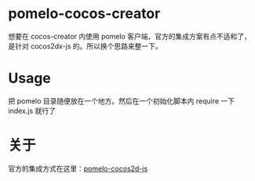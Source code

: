 # pomelo-cocos-creator

想要在 cocos-creator 内使用 pomelo 客户端，官方的集成方案有点不适和了，是针对 cocos2dx-js 的。所以换个思路来整一下。


# Usage

把 pomelo 目录随便放在一个地方。然后在一个初始化脚本内 require 一下 index.js 就行了


# 关于

官方的集成方式在这里：[pomelo-cocos2d-js](https://github.com/NetEase/pomelo-cocos2d-js)
